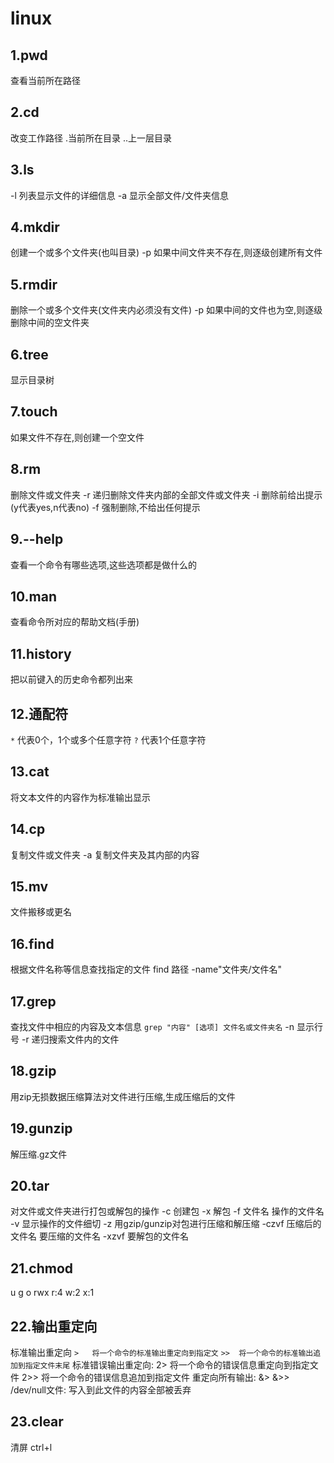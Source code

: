 # linux

## 1.pwd

查看当前所在路径

## 2.cd

改变工作路径
.当前所在目录
..上一层目录

## 3.ls

-l 列表显示文件的详细信息
-a 显示全部文件/文件夹信息

## 4.mkdir

创建一个或多个文件夹(也叫目录)
-p 如果中间文件夹不存在,则逐级创建所有文件

## 5.rmdir

删除一个或多个文件夹(文件夹内必须没有文件)
-p 如果中间的文件也为空,则逐级删除中间的空文件夹

## 6.tree

显示目录树

## 7.touch

如果文件不存在,则创建一个空文件

## 8.rm

删除文件或文件夹
-r 递归删除文件夹内部的全部文件或文件夹
-i 删除前给出提示(y代表yes,n代表no)
-f 强制删除,不给出任何提示

## 9.--help

查看一个命令有哪些选项,这些选项都是做什么的

## 10.man

查看命令所对应的帮助文档(手册)

## 11.history

把以前键入的历史命令都列出来

## 12.通配符

`*` 代表0个，1个或多个任意字符
`?` 代表1个任意字符

## 13.cat

将文本文件的内容作为标准输出显示

## 14.cp

复制文件或文件夹
-a 复制文件夹及其内部的内容

## 15.mv

文件搬移或更名

## 16.find

根据文件名称等信息查找指定的文件
find 路径 -name"文件夹/文件名"

## 17.grep

查找文件中相应的内容及文本信息
`grep "内容" [选项] 文件名或文件夹名`
-n 显示行号
-r 递归搜索文件内的文件

## 18.gzip

用zip无损数据压缩算法对文件进行压缩,生成压缩后的文件

## 19.gunzip

解压缩.gz文件

## 20.tar

对文件或文件夹进行打包或解包的操作
-c       创建包
-x       解包
-f 文件名 操作的文件名
-v       显示操作的文件细切
-z       用gzip/gunzip对包进行压缩和解压缩
-czvf 压缩后的文件名 要压缩的文件名
-xzvf 要解包的文件名

## 21.chmod

u g o rwx
r:4 w:2 x:1

## 22.输出重定向

标准输出重定向
  `>   将一个命令的标准输出重定向到指定文`
  `>>  将一个命令的标准输出追加到指定文件末尾`
标准错误输出重定向:
  2>   将一个命令的错误信息重定向到指定文件
  2>>  将一个命令的错误信息追加到指定文件
重定向所有输出:
  &>
  &>>
/dev/null文件:
  写入到此文件的内容全部被丢弃

## 23.clear

清屏
ctrl+l
